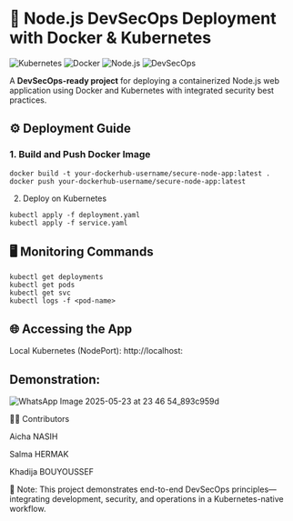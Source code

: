 # 🚀 Node.js DevSecOps Deployment with Docker & Kubernetes

![Kubernetes](https://img.shields.io/badge/kubernetes-%23326ce5.svg?style=for-the-badge&logo=kubernetes&logoColor=white)
![Docker](https://img.shields.io/badge/docker-%230db7ed.svg?style=for-the-badge&logo=docker&logoColor=white)
![Node.js](https://img.shields.io/badge/node.js-6DA55F?style=for-the-badge&logo=node.js&logoColor=white)
![DevSecOps](https://img.shields.io/badge/devsecops-%231572B6.svg?style=for-the-badge&logo=security&logoColor=white)

A **DevSecOps-ready project** for deploying a containerized Node.js web application using Docker and Kubernetes with integrated security best practices.


## ⚙️ Deployment Guide

### 1. Build and Push Docker Image

```
docker build -t your-dockerhub-username/secure-node-app:latest .
docker push your-dockerhub-username/secure-node-app:latest
```
2. Deploy on Kubernetes
```
kubectl apply -f deployment.yaml
kubectl apply -f service.yaml
```

## 🖥️ Monitoring Commands
```
kubectl get deployments
kubectl get pods
kubectl get svc
kubectl logs -f <pod-name>
```
## 🌐 Accessing the App
Local Kubernetes (NodePort): http://localhost:<NodePort>

## Demonstration:
![WhatsApp Image 2025-05-23 at 23 46 54_893c959d](https://github.com/user-attachments/assets/5331a1d3-58bf-4b34-b6f7-f874dd3d958b)



👩‍💻 Contributors

Aicha NASIH

Salma HERMAK

Khadija BOUYOUSSEF

📘 Note: This project demonstrates end-to-end DevSecOps principles—integrating development, security, and operations in a Kubernetes-native workflow.

